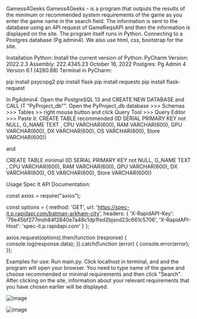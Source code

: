 Gamess4Geeks Gamess4Geeks - is a program that outputs the results of the minimum or recommended system requirements of the game as you enter the game name in the search field. The information is sent to the database using an API request of GameReqsAPI and then the information is displayed on the site. The program itself runs in Python. Connecting to a Postgres database (Pg admin4). We also use html, css, bootstrap for the site.

Installation Python: Install the current version of Python: PyCharm Version: 2022.2.3 Assembly: 222.4345.23 October 16, 2022 Postgres: Pg Admin 4 Version 6.1 (4280.88) Terminal in PyCharm:

pip install psycopg2 pip install flask pip install requests pip install flask-request

In PgAdmin4: Open the PostgreSQL 13 and CREATE NEW DATABASE and CALL IT "PyProject_db"". Open the PyProject_db database >>> Schemas >>> Tables >> right mouse button and click Query Tool >>> Query Editor >>> Paste it: CREATE TABLE recommended (ID SERIAL PRIMARY KEY not NULL, G_NAME TEXT , CPU VARCHAR(600), RAM VARCHAR(600), GPU VARCHAR(600), DX VARCHAR(600), OS VARCHAR(600), Store VARCHAR(600))

and

CREATE TABLE minimal (ID SERIAL PRIMARY KEY not NULL, G_NAME TEXT , CPU VARCHAR(600), RAM VARCHAR(600), GPU VARCHAR(600), DX VARCHAR(600), OS VARCHAR(600), Store VARCHAR(600))

Usage Spec It API Documentation:

const axios = require("axios");

const options = { method: 'GET', url: 'https://spec-it.p.rapidapi.com/batman-arkham-city', headers: { 'X-RapidAPI-Key': '79e45bf277msh84f2840e7a48c1dp1fed2bjsnd23c661c5706', 'X-RapidAPI-Host': 'spec-it.p.rapidapi.com' } };

axios.request(options).then(function (response) { console.log(response.data); }).catch(function (error) { console.error(error); });

Examples for use: Run main.py. Click localhost in terminal, and and the program will open your browser. You need to type name of the game and choose recommended or minimal requirements and then click "Search". After clicking on the site, information about your relevant requirements that you have chosen earlier will be displayed.

![image](https://user-images.githubusercontent.com/92390698/198902378-f16e7dd4-943e-4c04-94d6-1ccbf650a90b.png)

![image](https://user-images.githubusercontent.com/92390698/198902384-f9bb35e0-9a76-4817-b4dc-096dc9ff5ffa.png)
